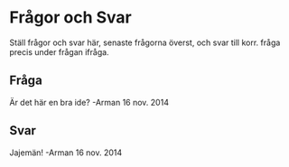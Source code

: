 Frågor och Svar
===============
Ställ frågor och svar här, senaste frågorna överst, och svar till korr. fråga precis under frågan ifråga.

Fråga
-----
Är det här en bra ide? -Arman 16 nov. 2014

Svar
----
Jajemän! -Arman 16 nov. 2014
